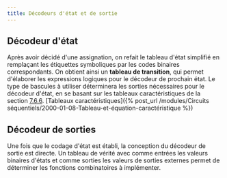 ```yaml
---
title: Décodeurs d'état et de sortie
---
```


## Décodeur d'état

Après avoir décidé d'une assignation, on refait le tableau d'état
simplifié en remplaçant les étiquettes symboliques par les codes
binaires correspondants. On obtient ainsi un **tableau de transition**,
qui permet d'élaborer les expressions logiques pour le décodeur de
prochain état. Le type de bascules à utiliser déterminera les sorties
nécessaires pour le décodeur d'état, en se basant sur les tableaux
caractéristiques de la section [7.6.6](#org928c36c). [Tableaux caractéristiques]({% post_url /modules/Circuits séquentiels/2000-01-08-Tableau-et-équation-caractéristique %})


## Décodeur de sorties

Une fois que le codage d'état est établi, la conception du décodeur de
sortie est directe. Un tableau de vérité avec comme entrées les
valeurs binaires d'états et comme sorties les valeurs de sorties
externes permet de déterminer les fonctions combinatoires à
implémenter.

